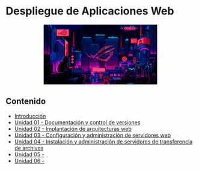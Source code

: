 # Despliegue de Aplicaciones Web

<div align=center>
<img src="../extras/cyberpunk2.gif" alt="me" width="60%">
</div>

## Contenido
- [Introducción](./introducción/README.md)
- [Unidad 01 - Documentación y control de versiones](./unidad%2001/README.md)
- [Unidad 02 - Implantación de arquitecturas web](./unidad%2002/README.md)
- [Unidad 03 - Configuración y administración de servidores web](./unidad%2003/README.md)
- [Unidad 04 - Instalación y administración de servidores de transferencia de archivos](./unidad%2004/README.md)
- [Unidad 05 -](./unidad%2005/README.md)
- [Unidad 06 -](./unidad%2006/README.md)